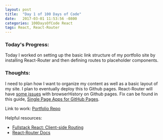 ```yaml
---
layout: post
title:  "Day 1 of 100 Days of Code"
date:   2017-03-01 11:53:56 -0800
categories: 100DaysOfCode React
tags: React, React-Router
---
```


### Today's Progress:
Today I worked on setting up the basic link structure of my portfolio site by installing React-Router and then defining routes to placeholder components.

### Thoughts:
I need to plan how I want to organize my content as well as a basic layout of my site. I plan to eventually deploy this to Github pages. React-Router will have [some issues](https://github.com/facebookincubator/create-react-app/tree/master/packages/react-scripts/template#github-pages) with browserHistory on Github pages. Fix can be found in this guide, [Single Page Apps for GitHub Pages](https://github.com/rafrex/spa-github-pages).

Link to work:
[Portfolio Repo](https://github.com/yenly/yenly)

Helpful resources:
* [Fullstack React: Client-side Routing](https://www.fullstackreact.com/30-days-of-react/day-17/)
* [React-Router Docs](https://github.com/ReactTraining/react-router)
